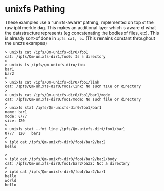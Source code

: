 # unixfs Pathing

These examples use a "unixfs-aware" pathing, implemented on top of the raw ipld merkle dag. This makes an additional layer which is aware of what the datastructure represents (eg concatenating the bodies of files, etc). This is already sort-of done in `ipfs cat, ls`. (This remains constant throughout the unixfs examples)

```
> unixfs cat /ipfs/Qm-unixfs-dir0/foo1
cat: /ipfs/Qm-unixfs-dir1/foo0: Is a directory
>
> unixfs ls /ipfs/Qm-unixfs-dir0/foo1
bar1
bar2
>
> unixfs cat /ipfs/Qm-unixfs-dir0/foo1/link
cat: /ipfs/Qm-unixfs-dir0/foo1/link: No such file or directory
>
> unixfs cat /ipfs/Qm-unixfs-dir0/foo1/bar1/mode
cat: /ipfs/Qm-unixfs-dir0/foo1/mode: No such file or directory
>
> unixfs stat /ipfs/Qm-unixfs-dir0/foo1/bar1
name: bar1
mode: 0777
size: 120
>
> unixfs stat --fmt line /ipfs/Qm-unixfs-dir0/foo1/bar1
0777  120   bar1
>
> ipld cat /ipfs/Qm-unixfs-dir0/foo1/bar2/baz2
hello

>
> ipld cat /ipfs/Qm-unixfs-dir0/foo1/bar2/baz2/body
cat: /ipfs/Qm-unixfs-dir0/foo1/bar2/baz2: Not a directory
>
> ipld cat /ipfs/Qm-unixfs-dir0/foo1/bar2/baz1
hello
world
hello

```

